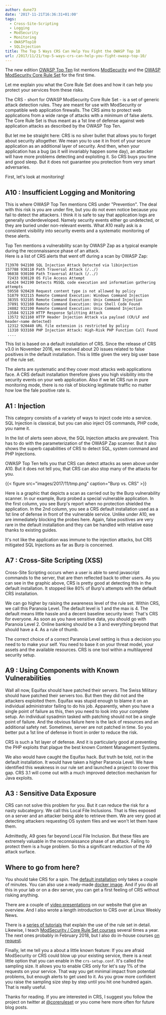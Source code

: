 ```yaml
---
author: dune73
date: '2017-11-21T16:36:31+01:00'
tags:
  - Cross-Site-Scripting
  - Logging
  - ModSecurity
  - Monitoring
  - OWASPTop10
  - SQLInjection
title: The Top 5 Ways CRS Can Help You Fight the OWASP Top 10
url: /2017/11/21/top-5-ways-crs-can-help-you-fight-owasp-top-10/
---
```



The new edition [OWASP Top Ten](https://github.com/OWASP/Top10/raw/master/2017/OWASP%20Top%2010-2017%20%28en%29.pdf) list mentions [ModSecurity](https://www.modsecurity.org) and the [OWASP ModSecurity Core Rule Set](https://coreruleset.org) for the first time.

Let me explain you what the Core Rule Set does and how it can help you protect your services from these risks.

The CRS - short for OWASP ModSecurity Core Rule Set - is a set of generic attack detection rules. They are meant for use with ModSecurity or compatible web application firewalls. The CRS aims to protect web applications from a wide range of attacks with a minimum of false alerts. The Core Rule Set is thus meant as a 1st line of defense against web application attacks as described by the OWASP Top Ten.

But let me be straight here: CRS is no silver bullet that allows you to forget about security altogether. We mean you to use it in front of your secure application as an additional layer of security. And then, when your application has a bug (as it will invariably happen some day), an attacker will have more problems detecting and exploiting it. So CRS buys you time and good sleep. But it does not guarantee you protection from very smart adversaries.

First, let's look at monitoring!

## A10 : Insufficient Logging and Monitoring

This is where OWASP Top Ten mentions CRS under "Prevention". The deal with this risk is you are under fire, but you do not even notice because you fail to detect the attackers. I think it is safe to say that application logs are generally underdeveloped. Namely security events either go undetected, or they are buried under non-relevant events. What A10 really ask is a consistent visibility into security events and a systematic monitoring of these alerts.

Top Ten mentions a vulnerability scan by OWASP Zap as a typical example during the reconnaissance phase of an attack.  
Here is a list of CRS alerts that went off during a scan by OWASP Zap:

```
713970 942100 SQL Injection Attack Detected via libinjection
157788 930110 Path Traversal Attack (/../)
 96038 930100 Path Traversal Attack (/../)
 72433 930120 OS File Access Attempt
 61424 942190 Detects MSSQL code execution and information gathering attempts
 59558 920420 Request content type is not allowed by policy
 51879 932115 Remote Command Execution: Windows Command Injection
 38355 932105 Remote Command Execution: Unix Command Injection
 37891 932160 Remote Command Execution: Unix Shell Code Found
 24882 932100 Remote Command Execution: Unix Command Injection
 13584 921120 HTTP Response Splitting Attack
 13572 921160 HTTP Header Injection Attack via payload (CR/LF and header-name detected)
 12312 920440 URL file extension is restricted by policy
 11310 933160 PHP Injection Attack: High-Risk PHP Function Call Found
 ....
```

This list is based on a default installation of CRS. Since the release of CRS v3.0 in November 2016, we received about 20 issues related to false positives in the default installation. This is little given the very big user base of the rule set.

The alerts are systematic and they cover most attacks web applications face. A CRS default installation therefore gives you high visibility into the security events on your web application. Also if we let CRS run in pure monitoring mode, there is no risk of blocking legitimate traffic no matter how low the fale positive rate is.

## A1 : Injection

This category consists of a variety of ways to inject code into a service. SQL Injection is classical, but you can also inject OS commands, PHP code, you name it.

In the list of alerts seen above, the SQL Injection attacks are prevalent. This has to do with the parameterization of the OWASP Zap scanner. But it also shows the superb capabilities of CRS to detect SQL, system command and PHP Injections.

OWASP Top Ten tells you that CRS can detect attacks as seen above under A10. But it does not tell you, that CRS can also stop many of the attacks for you.

{{< figure src="images/2017/11/tmp.png" caption="Burp vs. CRS" >}}

Here is a graphic that depicts a scan as carried out by the Burp vulnerability scanner. In our example, Burp probed a special vulnerable application. In the first column, you see Burp's report when no protection shielded the application. In the 2nd column, you see a CRS default installation used as a 1st line of defense in front of the vulnerable service. Unlike under A10, we are immediately blocking the probes here. Again, false positives are very rare in the default installation and they can be handled with relative ease thanks to existing guides.

It's not like the application was immune to the injection attacks, but CRS mitigated SQL Injections as far as Burp is concerned.

## A7 : Cross-Site Scripting (XSS)

Cross-Site Scripting occurs when a user is able to send javascript commands to the server, that are then reflected back to other users. As you can see in the graphic above, CRS is pretty good at detecting this in the default installation. It stopped like 80% of Burp's attempts with the default CRS installation.

We can go higher by raising the awareness level of the rule set. Within CRS, we call this Paranoia Level. The default level is 1 and the max is 4. The default means little hassle and a decent baseline security level: That's CRS for everyone. As soon as you have sensitive data, you should go with Paranoia Level 2. Online banking should be a 3 and everything beyond that should have a 4. As a rule of thumb.

The correct choice of a correct Paranoia Level setting is thus a decision you need to to make your self. You need to base it on your threat model, your assets and the available resources. CRS is one tool within a multilayered security setup.

## A9 : Using Components with Known Vulnerabilities

Wall all now, Equifax should have patched their servers. The Swiss Military should have patched their servers too. But then they did not and the attackers exploited them. Equifax was stupid enough to blame it on an individual administrator failing to do his job. Apparently, when you have a single point of failure as this, then you need to look into your complete setup. An individual sysadmin tasked with patching should not be a single point of failure. And the obvious failure here is the lack of resources and an additional safety net. Sometimes, server are not patched in time. So you better put a 1st line of defense in front in order to reduce the risk.

CRS is such a 1st layer of defense. And it is particularly good at preventing the PHP exploits that plague the best known Content Management Systems.

We also would have caught the Equifax hack. But truth be told, not in the default installation. It would have taken a higher Paranoia Level. We have identified this weakness in our rule set and launched a project to cover this gap. CRS 3.1 will come out with a much improved detection mechanism for Java exploits.

## A3 : Sensitive Data Exposure

CRS can not solve this problem for you. But it can reduce the risk for a nasty subcategory. We call this Local File Inclusions. That is files exposed on a server and an attacker being able to retrieve them. We are very good at detecting attackers requesting OS system files and we won't let them have them.

Admittedly, A9 goes far beyond Local File Inclusion. But these files are extremely valuable in the reconnaissance phase of an attack. Failing to protect them is a huge problem. So this a significant reduction of the A9 attack surface.

## Where to go from here?

You should take CRS for a spin. The [default installation](https://coreruleset.org/installation/) only takes a couple of minutes. You can also use a ready-made [docker image](https://github.com/CRS-support/modsecurity-docker). And if you do all this in your lab or on a dev server, you can get a first feeling of CRS without risking anything.

There are a couple of [video presentations](https://www.youtube.com/watch?v=eO9gBAmKS58&feature=youtu.be) on our website that give an overview. And I also wrote a length introduction to CRS over at Linux Weekly News.

There is a [series of tutorials](https://www.netnea.com/cms/apache-tutorials/) that explain the use of the rule set in detail. Likewise, I teach [ModSecurity / Core Rule Set courses](https://www.feistyduck.com/training/modsecurity-training-course) several times a year. The next ones probably in February 2018, but I also do in-house courses [on request](mailto:folini@netnea.com).

Finally, let me tell you a about a little known feature: If you are afraid ModSecurity or CRS could blow up your existing service, there is a neat little option that you can enable in the `crs-setup.conf`. It's called the sampling size. It allows you to enable CRS only for let's say 1% of the requests on your service. That way you get minimal impact from potential problems, but enough alerts to get used to it. As you grow more confident you raise the sampling size step by step until you hit one hundred again. That is really useful.

Thanks for reading. If you are interested in CRS, I suggest you follow the project on twitter at [@coreruleset](https://twitter.com/coreruleset) or you come here more often for future blog posts.

